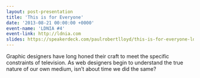 ```yaml
---
layout: post-presentation
title: 'This is for Everyone'
date: '2013-08-21 00:00:00 +0000'
event-name: 'LDNIA #4'
event-link: http://ldnia.com
slides: https://speakerdeck.com/paulrobertlloyd/this-is-for-everyone-ldnia-number-4
---
```

Graphic designers have long honed their craft to meet the specific constraints of television. As web designers begin to understand the true nature of our own medium, isn’t about time we did the same?
